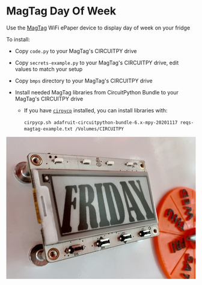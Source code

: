 # MagTag Day Of Week

Use the [MagTag](https://www.adafruit.com/magtag) WiFi ePaper device to display day of week on your fridge

To install:

- Copy `code.py` to your MagTag's CIRCUITPY drive

- Copy `secrets-example.py` to your MagTag's CIRCUITPY drive, edit values to match your setup

- Copy `bmps` directory to your MagTag's CIRCUITPY drive

- Install needed MagTag libraries from CircuitPython Bundle to your MagTag's CIRCUITPY drive

  - If you have [`cirpycp`](https://github.com/todbot/cirpycp) installed, you can install libraries with:
  
      `cirpycp.sh adafruit-circuitpython-bundle-6.x-mpy-20201117 reqs-magtag-example.txt /Volumes/CIRCUITPY`


<img width=800 src="./magtag_dayofweek_800.jpg" />
